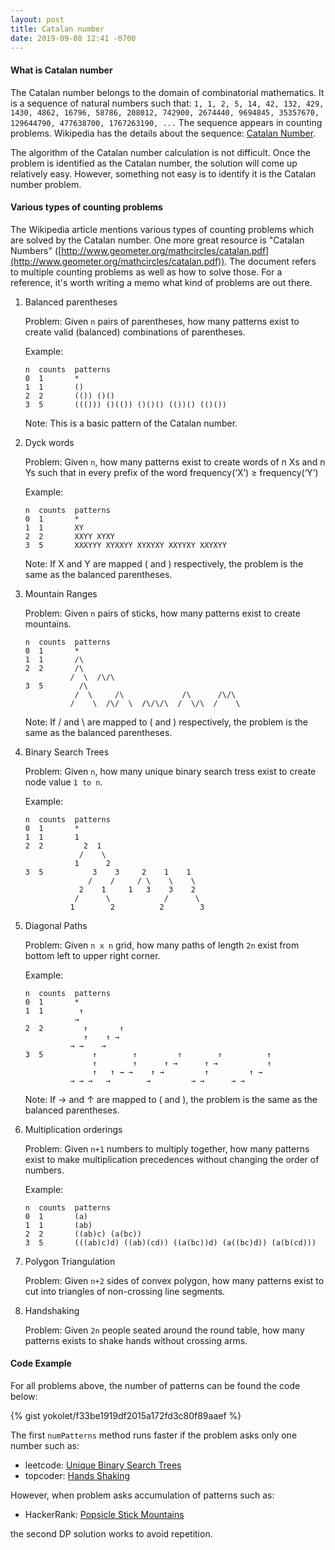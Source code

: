 ```yaml
---
layout: post
title: Catalan number
date: 2019-09-08 12:41 -0700
---
```


#### What is __Catalan number__

The Catalan number belongs to the domain of combinatorial mathematics.
It is a sequence of natural numbers such that:
`1, 1, 2, 5, 14, 42, 132, 429, 1430, 4862, 16796, 58786, 208012, 742900, 2674440, 9694845, 35357670, 129644790, 477638700, 1767263190, ...`
The sequence appears in counting problems.
Wikipedia has the details about the sequence: [Catalan Number](https://en.wikipedia.org/wiki/Catalan_number).

The algorithm of the Catalan number calculation is not difficult.
Once the problem is identified as the Catalan number,
the solution will come up relatively easy.
However, something not easy is to identify it is the Catalan number problem.

#### Various types of counting problems

The Wikipedia article mentions various types of counting problems which are solved by the Catalan number.
One more great resource is "Catalan Numbers" ([http://www.geometer.org/mathcircles/catalan.pdf](http://www.geometer.org/mathcircles/catalan.pdf)).
The document refers to multiple counting problems as well as how to solve those.
For a reference, it's worth writing a memo what kind of problems are out there.

1. Balanced parentheses

    Problem: Given `n` pairs of parentheses, how many patterns exist to create
    valid (balanced) combinations of parentheses.
    
    Example:
    
    ```
    n  counts  patterns
    0  1       *
    1  1       ()
    2  2       (()) ()()
    3  5       ((())) ()(()) ()()() (())() (()())
    ```
    
    Note: This is a basic pattern of the Catalan number.
    
2. Dyck words

    Problem: Given `n`, how many patterns exist to create words of n Xs and n Ys such that
    in every prefix of the word frequency(‘X’) ≥ frequency(‘Y’)
    
    Example:
    
    ```
    n  counts  patterns
    0  1       *
    1  1       XY 
    2  2       XXYY XYXY
    3  5       XXXYYY XYXXYY XYXYXY XXYYXY XXYXYY
    ```
    
    Note: If X and Y are mapped ( and ) respectively, the problem is the same as
    the balanced parentheses.
    
3. Mountain Ranges

    Problem: Given `n` pairs of sticks, how many patterns exist to create mountains.
    
    ```
    n  counts  patterns
    0  1       *
    1  1       /\
    2  2       /\
              /  \  /\/\
    3  5        /\
               /  \     /\             /\      /\/\
              /    \  /\/  \  /\/\/\  /  \/\  /    \
    ```

    Note: If / and \ are mapped to ( and ) respectively, the problem is the same as
    the balanced parentheses.
 
4. Binary Search Trees

    Problem: Given `n`, how many unique binary search tress exist to create node value `1 to n`.

    Example:
    ```
    n  counts  patterns
    0  1       *
    1  1       1
    2  2         2  1
                /    \
               1      2
    3  5           3    3     2    1    1
                  /    /     / \    \    \
                2    1     1   3    3    2
               /      \            /      \
              1        2          2        3
    ```
    
5. Diagonal Paths

    Problem: Given `n x n` grid, how many paths of length `2n` exist from bottom left to upper right corner.
 
    Example:
    ```
    n  counts  patterns
    0  1       *
    1  1        ↑
               →
    2  2         ↑       ↑
                 ↑    ↑ →
              → →    →
    3  5           ↑        ↑         ↑        ↑          ↑
                   ↑        ↑      ↑ →      ↑ →           ↑
                   ↑   ↑ → →    ↑ →         ↑         ↑ →
              → → →   →        →         → →      → → 
    ```

    Note: If → and ↑ are mapped to ( and ), the problem is the same as the
    balanced parentheses.
 
6. Multiplication orderings

    Problem: Given `n+1` numbers to multiply together, how many patterns exist to make multiplication
    precedences without changing the order of numbers.

    Example:
  
    ```
    n  counts  patterns
    0  1       (a)
    1  1       (ab)
    2  2       ((ab)c) (a(bc))
    3  5       (((ab)c)d) ((ab)(cd)) ((a(bc))d) (a((bc)d)) (a(b(cd)))
    ```
 
7. Polygon Triangulation

    Problem: Given `n+2` sides of convex polygon, how many patterns exist to cut into
    triangles of non-crossing line segments.
 
8. Handshaking

    Problem: Given `2n` people seated around the round table, how many patterns exists to
    shake hands without crossing arms.

#### Code Example

For all problems above, the number of patterns can be found the code below:

{% gist yokolet/f33be1919df2015a172fd3c80f89aaef %}

The first `numPatterns` method runs faster if the problem asks only one number such as:

- leetcode: [Unique Binary Search Trees](https://leetcode.com/problems/unique-binary-search-trees/)
- topcoder: [Hands Shaking](https://community.topcoder.com/stat?c=problem_statement&pm=7868&rd=10777)

However, when problem asks accumulation of patterns such as:

- HackerRank: [Popsicle Stick Mountains](https://www.hackerrank.com/contests/walmart-codesprint-algo/challenges/popsicle-stick-mountains)

the second DP solution works to avoid repetition.